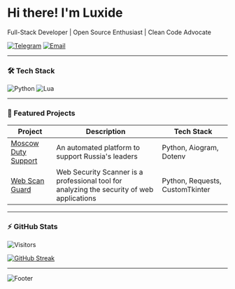 # Hi there! I'm Luxide

Full-Stack Developer | Open Source Enthusiast | Clean Code Advocate

[![Telegram](https://img.shields.io/badge/Telegram-26A5E4?style=for-the-badge&logo=telegram&logoColor=white)](https://t.me/Lux1de)
[![Email](https://img.shields.io/badge/Mail-1581bf?style=for-the-badge&logo=gmail&logoColor=white)](mailto:luxide@yandex.ru)

---

### 🛠️ Tech Stack
 
![Python](https://img.shields.io/badge/Python-3776AB?style=for-the-badge&logo=python&logoColor=white)
![Lua](https://img.shields.io/badge/Lua-1E90FF?style=for-the-badge&logo=lua&logoColor=white)

---


### 🚀 Featured Projects

| Project | Description | Tech Stack |
|---------|-------------|------------|
| [Moscow Duty Support]([link](https://github.com/ElochkaDev/MoscowGeed)) | An automated platform to support Russia's leaders | Python, Aiogram, Dotenv |
| [Web Scan Guard]([link](https://github.com/ElochkaDev/WebScanGuard)) | Web Security Scanner is a professional tool for analyzing the security of web applications | Python, Requests, CustomTkinter |

---

### ⚡ GitHub Stats

![Visitors](https://visitor-badge.laobi.icu/badge?page_id=Lux1de.MoscowGeed)

[![GitHub Streak](https://streak-stats.demolab.com?user=Lux1de&theme=whatsapp-dark2&locale=en)](https://git.io/streak-stats)

---

![Footer](https://capsule-render.vercel.app/api?type=waving&height=150&color=21c063&reversal=false&section=footer)
